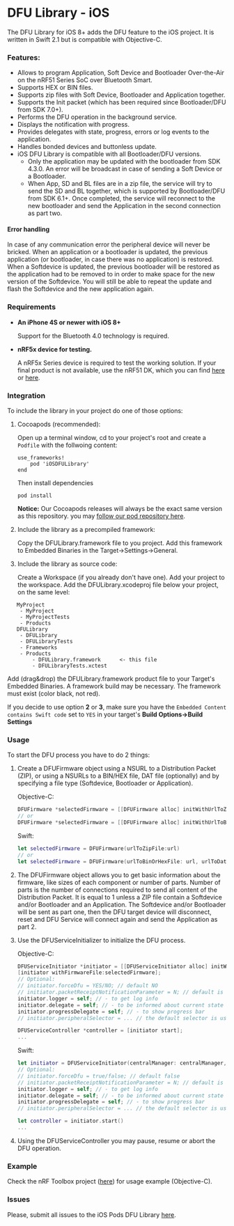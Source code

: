 # DFU Library - iOS

The DFU Library for iOS 8+ adds the DFU feature to the iOS project. It is written in Swift 2.1 but is compatible with Objective-C.

### Features:

* Allows to program Application, Soft Device and Bootloader Over-the-Air on the nRF51 Series SoC over Bluetooth Smart.
* Supports HEX or BIN files.
* Supports zip files with Soft Device, Bootloader and Application together.
* Supports the Init packet (which has been required since Bootloader/DFU from SDK 7.0+).
* Performs the DFU operation in the background service.
* Displays the notification with progress.
* Provides delegates with state, progress, errors or log events to the application.
* Handles bonded devices and buttonless update.
* iOS DFU Library is compatible with all Bootloader/DFU versions.
  * Only the application may be updated with the bootloader from SDK 4.3.0. An error will be broadcast in case of sending a Soft Device or a Bootloader.
  * When App, SD and BL files are in a zip file, the service will try to send the SD and BL together, which is supported by Bootloader/DFU from SDK 6.1+. Once completed, the service will reconnect to the new bootloader and send the Application in the second connection as part two.

#### Error handling
In case of any communication error the peripheral device will never be bricked. When an application or a bootloader is updated, the previous application (or bootloader, in case there was no application) is restored. When a Softdevice is updated, the previous bootloader will be restored as the application had to be removed to in order to make space for the new version of the Softdevice. You will still be able to repeat the update and flash the Softdevice and the new application again.

### Requirements

* **An iPhone 4S or newer with iOS 8+**

    Support for the Bluetooth 4.0 technology is required.
* **nRF5x device for testing.**

   A nRF5x Series device is required to test the working solution. If your final product is not available, use the nRF51 DK, which you can find [here](http://www.nordicsemi.com/eng/Products/nRF51-DK "nRF51 DK") or [here](http://www.nordicsemi.com/eng/Products/Bluetooth-Smart-Bluetooth-low-energy/nRF52-DK "nRF52 DK").

### Integration

To include the library in your project do one of those options:

1. Cocoapods (recommended):

   Open up a terminal window, cd to your project's root and create a `Podfile` with the follwoing content:

   ```
   use_frameworks!
       pod 'iOSDFULibrary'
   end
   ```
   Then install dependencies
   ```
   pod install
   ```

   **Notice:** Our Cocoapods releases will always be the exact same version as this repository. you may [follow our pod repository here](http://github.com/NordicSemiconductor/IOS-Pods-DFU-Library).

2. Include the library as a precompiled framework:

   Copy the DFULibrary.framework file to you project.
   Add this framework to Embedded Binaries in the Target->Settings->General.

3. Include the library as source code:

   Create a Workspace (if you already don't have one).
   Add your project to the workspace.
   Add the DFULibrary.xcodeproj file below your project, on the same level:
```
   MyProject
    - MyProject
    - MyProjectTests
    - Products
   DFULibrary
    - DFULibrary
    - DFULibraryTests
    - Frameworks
    - Products
        - DFULibrary.framework      <- this file
        - DFULibraryTests.xctest
```
   Add (drag&drop) the DFULibrary.framework product file to your Target's Embedded Binaries.
   A framework build may be necessary. The framework must exist (color black, not red).

If you decide to use option **2** or **3**,  make sure you have the `Embedded Content contains Swift code` set to `YES` in your target's **Build Options->Build Settings**

### Usage

To start the DFU process you have to do 2 things:

1. Create a DFUFirmware object using a NSURL to a Distribution Packet (ZIP), or using a NSURLs to a BIN/HEX file, DAT file (optionally) and by specifying a file type (Softdevice, Bootloader or Application).

     Objective-C:
    ```objective-c 
    DFUFirmware *selectedFirmware = [[DFUFirmware alloc] initWithUrlToZipFile:url];
    // or
    DFUFirmware *selectedFirmware = [[DFUFirmware alloc] initWithUrlToBinOrHexFile:url urlToDatFile:dtUrl type:type];
    ```
    Swift:
    ```swift
    let selectedFirmware = DFUFirmware(urlToZipFile:url)
    // or
    let selectedFirmware = DFUFirmware(urlToBinOrHexFile: url, urlToDatFile: datUrl, type: DFUFirmwareType.Application)
    ```

2. The DFUFirmware object allows you to get basic information about the firmware, like sizes of each component or number of parts. Number of parts is the number of connections required to send all content of the Distribution Packet. It is equal to 1 unless a ZIP file contain a Softdevice and/or Bootloader and an Application. The Softdevice and/or Bootloader will be sent as part one, then the DFU target device will disconnect, reset and DFU Service will connect again and send the Application as part 2.
3. Use the DFUServiceInitializer to initialize the DFU process.

    Objective-C:
    ```objective-c
    DFUServiceInitiator *initiator = [[DFUServiceInitiator alloc] initWithCentralManager: centralManager target:selectedPeripheral];
    [initiator withFirmwareFile:selectedFirmware];
    // Optional:
    // initiator.forceDfu = YES/NO; // default NO
    // initiator.packetReceiptNotificationParameter = N; // default is 12
    initiator.logger = self; // - to get log info
    initiator.delegate = self; // - to be informed about current state and errors 
    initiator.progressDelegate = self; // - to show progress bar
    // initiator.peripheralSelector = ... // the default selector is used
   
    DFUServiceController *controller = [initiator start];
    ...
    ```
    Swift:
    ```swift
    let initiator = DFUServiceInitiator(centralManager: centralManager, target: peripheral).withFirmwareFile(selectedFirmware)
    // Optional:
    // initiator.forceDfu = true/false; // default false
    // initiator.packetReceiptNotificationParameter = N; // default is 12
    initiator.logger = self; // - to get log info
    initiator.delegate = self; // - to be informed about current state and errors 
    initiator.progressDelegate = self; // - to show progress bar
    // initiator.peripheralSelector = ... // the default selector is used

    let controller = initiator.start()
    ...
    ```
4. Using the DFUServiceController you may pause, resume or abort the DFU operation.

### Example

Check the nRF Toolbox project ([here](https://github.com/NordicSemiconductor/IOS-nRF-Toolbox "nRF Toolbox")) for usage example (Objective-C).

### Issues

Please, submit all issues to the iOS Pods DFU Library [here](https://github.com/NordicSemiconductor/IOS-Pods-DFU-Library/issues "Issues").

